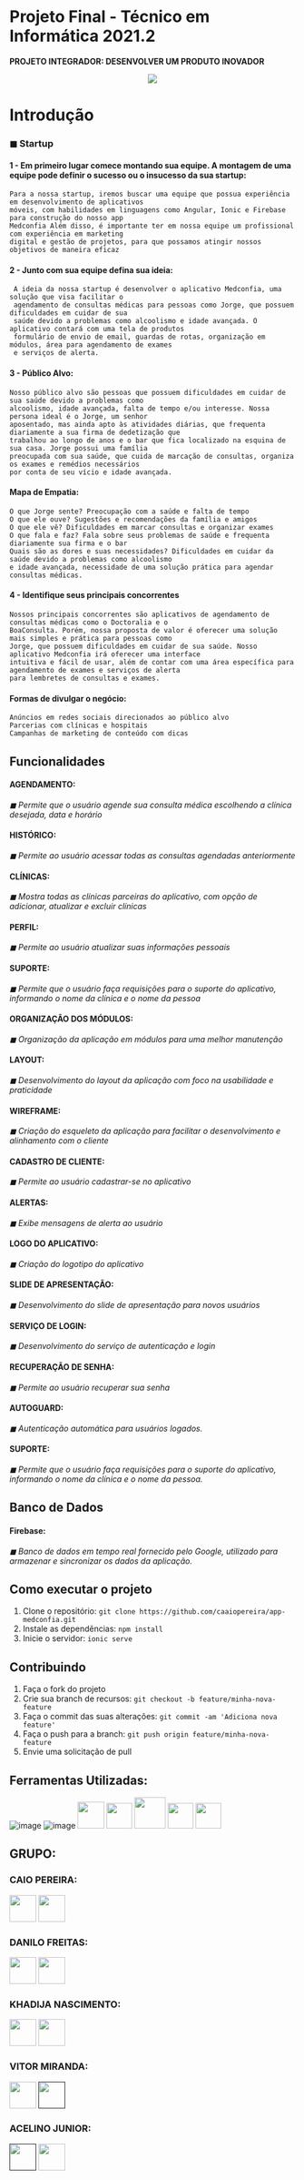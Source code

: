 # Projeto Final - Técnico em Informática 2021.2<br> 
**PROJETO INTEGRADOR: DESENVOLVER UM PRODUTO INOVADOR**<br> 

<p align="center" dir="auto">
<img  src="https://raw.githubusercontent.com/caaiopereira/app-medconfia/main/src/assets/img/logo.png" /> 
</p>


<h1>Introdução</h1>

<h3>◼ Startup</h3>

#### 1 - Em primeiro lugar comece montando sua equipe. A montagem de uma equipe pode definir o sucesso ou o insucesso da sua startup: 

```
Para a nossa startup, iremos buscar uma equipe que possua experiência em desenvolvimento de aplicativos 
móveis, com habilidades em linguagens como Angular, Ionic e Firebase para construção do nosso app 
Medconfia Além disso, é importante ter em nossa equipe um profissional com experiência em marketing 
digital e gestão de projetos, para que possamos atingir nossos objetivos de maneira eficaz
```
 
#### 2 - Junto com sua equipe defina sua ideia: 

```
 A ideia da nossa startup é desenvolver o aplicativo Medconfia, uma solução que visa facilitar o 
 agendamento de consultas médicas para pessoas como Jorge, que possuem dificuldades em cuidar de sua 
 saúde devido a problemas como alcoolismo e idade avançada. O aplicativo contará com uma tela de produtos
 formulário de envio de email, guardas de rotas, organização em módulos, área para agendamento de exames 
 e serviços de alerta.
 ```
    

#### 3 - Público Alvo:
```
Nosso público alvo são pessoas que possuem dificuldades em cuidar de sua saúde devido a problemas como 
alcoolismo, idade avançada, falta de tempo e/ou interesse. Nossa persona ideal é o Jorge, um senhor 
aposentado, mas ainda apto às atividades diárias, que frequenta diariamente a sua firma de dedetização que 
trabalhou ao longo de anos e o bar que fica localizado na esquina de sua casa. Jorge possui uma família 
preocupada com sua saúde, que cuida de marcação de consultas, organiza os exames e remédios necessários 
por conta de seu vício e idade avançada.
``` 

#### Mapa de Empatia:
``` 
O que Jorge sente? Preocupação com a saúde e falta de tempo
O que ele ouve? Sugestões e recomendações da família e amigos
O que ele vê? Dificuldades em marcar consultas e organizar exames
O que fala e faz? Fala sobre seus problemas de saúde e frequenta diariamente sua firma e o bar
Quais são as dores e suas necessidades? Dificuldades em cuidar da saúde devido a problemas como alcoolismo 
e idade avançada, necessidade de uma solução prática para agendar consultas médicas.
```

#### 4 - Identifique seus principais concorrentes
```
Nossos principais concorrentes são aplicativos de agendamento de consultas médicas como o Doctoralia e o 
BoaConsulta. Porém, nossa proposta de valor é oferecer uma solução mais simples e prática para pessoas como 
Jorge, que possuem dificuldades em cuidar de sua saúde. Nosso aplicativo Medconfia irá oferecer uma interface 
intuitiva e fácil de usar, além de contar com uma área específica para agendamento de exames e serviços de alerta 
para lembretes de consultas e exames.
```

#### Formas de divulgar o negócio:
```
Anúncios em redes sociais direcionados ao público alvo
Parcerias com clínicas e hospitais
Campanhas de marketing de conteúdo com dicas
```

## Funcionalidades

#### AGENDAMENTO: 
<i> ◼ Permite que o usuário agende sua consulta médica escolhendo a clínica desejada, data e horário</i>

#### HISTÓRICO: 
<i> ◼ Permite ao usuário acessar todas as consultas agendadas anteriormente</i>

#### CLÍNICAS: 
<i> ◼ Mostra todas as clínicas parceiras do aplicativo, com opção de adicionar, atualizar e excluir clínicas</i>

#### PERFIL: 
<i> ◼ Permite ao usuário atualizar suas informações pessoais</i>

#### SUPORTE: 
<i> ◼ Permite que o usuário faça requisições para o suporte do aplicativo, informando o nome da clínica e o nome da pessoa</i>

#### ORGANIZAÇÃO DOS MÓDULOS: 
<i> ◼ Organização da aplicação em módulos para uma melhor manutenção</i>

#### LAYOUT: 
<i> ◼ Desenvolvimento do layout da aplicação com foco na usabilidade e praticidade</i>

#### WIREFRAME: 
<i> ◼ Criação do esqueleto da aplicação para facilitar o desenvolvimento e alinhamento com o cliente</i>

#### CADASTRO DE CLIENTE: 
<i> ◼ Permite ao usuário cadastrar-se no aplicativo</i>

#### ALERTAS: 
<i> ◼ Exibe mensagens de alerta ao usuário</i>

#### LOGO DO APLICATIVO: 
<i> ◼ Criação do logotipo do aplicativo</i>

#### SLIDE DE APRESENTAÇÃO: 
<i> ◼ Desenvolvimento do slide de apresentação para novos usuários</i>

#### SERVIÇO DE LOGIN: 
<i> ◼ Desenvolvimento do serviço de autenticação e login</i>

#### RECUPERAÇÃO DE SENHA: 
<i> ◼ Permite ao usuário recuperar sua senha</i>

#### AUTOGUARD: 
<i> ◼ Autenticação automática para usuários logados.</i>

#### SUPORTE: 
<i> ◼ Permite que o usuário faça requisições para o suporte do aplicativo, informando o nome da clínica e o nome da pessoa.</i>

## Banco de Dados

#### Firebase: 
<i> ◼ Banco de dados em tempo real fornecido pelo Google, utilizado para armazenar e sincronizar os dados da aplicação.</i>

## Como executar o projeto

1. Clone o repositório: `git clone https://github.com/caaiopereira/app-medconfia.git`
2. Instale as dependências: `npm install`
3. Inicie o servidor: `ionic serve`

## Contribuindo

1. Faça o fork do projeto
2. Crie sua branch de recursos: `git checkout -b feature/minha-nova-feature`
3. Faça o commit das suas alterações: `git commit -am 'Adiciona nova feature'`
4. Faça o push para a branch: `git push origin feature/minha-nova-feature`
5. Envie uma solicitação de pull


## Ferramentas Utilizadas:

![image](https://user-images.githubusercontent.com/56053290/218258400-46b576f3-03c0-4557-b984-189c104e5a51.png)
![image](https://user-images.githubusercontent.com/56053290/218258497-d0ddc8bf-a8dc-45b2-aba5-4614700e73d5.png)
<img src="https://cdn-icons-png.flaticon.com/512/1051/1051275.png" width="47px" />
<img src="https://uxwing.com/wp-content/themes/uxwing/download/brands-and-social-media/ionic-icon.png" width="45px" />
<img src="https://karmanivero.us/assets/images/logo-vercel.png" width="55px" />
<img src="https://seeklogo.com/images/A/angular-icon-logo-9946B9795D-seeklogo.com.png" width="45px" />
<img src="https://img.icons8.com/color/480/firebase.png" width="45px" />




## GRUPO:

### CAIO PEREIRA:
<p>
 <a href="https://github.com/caaiopereira" target="_blank"><img src="https://cdn-icons-png.flaticon.com/512/1051/1051275.png" width="47px"></a> 
 <a href="https://www.linkedin.com/in/caio-pereira-oliveira" target="_blank"><img src="https://cdn-icons-png.flaticon.com/512/145/145807.png" width="47px"></a> 
</p>

### DANILO FREITAS:
<p> 
 <a href="https://github.com/danilofreitas25" target="_blank"><img src="https://cdn-icons-png.flaticon.com/512/1051/1051275.png" width="47px"></a> 
 <a href="https://www.linkedin.com/in/danilo-c%C3%A2ndido-lima-freitas-841a0a249/"><img src="https://cdn-icons-png.flaticon.com/512/145/145807.png" width="47px"></a></p>

### KHADIJA NASCIMENTO:
<p>
 <a href="https://github.com/dijabraz" target="_blank"><img src="https://cdn-icons-png.flaticon.com/512/1051/1051275.png" width="47px"></a> 
 <a href="https://www.linkedin.com/in/khadija-braz/" target="_blank"><img src="https://cdn-icons-png.flaticon.com/512/145/145807.png" width="47px"></a> 
</p>

### VITOR MIRANDA:
<p> 
  <a href="https://github.com/vitorm26" target="_blank"><img src="https://cdn-icons-png.flaticon.com/512/1051/1051275.png" width="47px"></a> 
  <a href="" target="_blank"><img src="https://cdn-icons-png.flaticon.com/512/145/145807.png" width="47px"></a>
</p>

### ACELINO JUNIOR:
<p> 
  <a href="" target="_blank"><img src="https://cdn-icons-png.flaticon.com/512/1051/1051275.png" width="47px"></a> 
  <a href="https://www.linkedin.com/in/acelino-j%C3%BAnior-295360235/" target="_blank"><img src="https://cdn-icons-png.flaticon.com/512/145/145807.png" width="47px"></a> 
</p>


